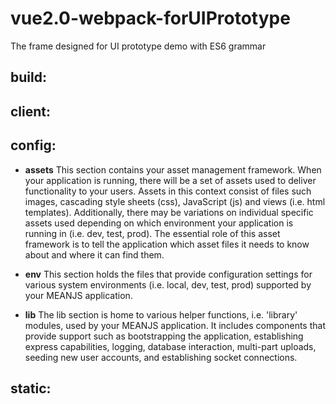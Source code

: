 # vue2.0-webpack-forUIPrototype
The frame designed  for  UI prototype demo with ES6 grammar


## build:


## client:


## config:
* **assets** 
    This section contains your asset management framework. When your  application is running, there will be a set of assets used to deliver functionality to your users. Assets in this context consist of files such images, cascading style sheets (css), JavaScript (js) and views (i.e. html templates).
    Additionally, there may be variations on individual specific assets used depending on which environment your application is running in (i.e. dev, test, prod). The essential role of this asset framework is to tell the application which asset files it needs to know about and where it can find them.

* **env** 
    This section holds the files that provide configuration settings for various system environments (i.e. local, dev, test, prod) supported by your MEANJS application.

* **lib** 
    The lib section is home to various helper functions, i.e. 'library' modules, used by your MEANJS application. It includes components that provide support such as bootstrapping the application, establishing express capabilities, logging, database interaction, multi-part uploads, seeding new user accounts, and establishing socket connections.



## static: